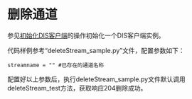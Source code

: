 # 删除通道<a name="dayu_06_0029"></a>

参见[初始化DIS客户端](初始化DIS客户端-2.md)的操作初始化一个DIS客户端实例。

代码样例参考“deleteStream\_sample.py”文件，配置参数如下：

```
streamname = "" #已存在的通道名称
```

配置好以上参数后，执行deleteStream\_sample.py文件默认调用deleteStream\_test方法，获取响应204删除成功。

